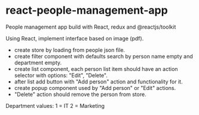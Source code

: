 # react-people-management-app
People management app build with React, redux and @reactjs/toolkit

Using React, implement interface based on image (pdf).

- create store by loading from people json file.
- create filter component with defaults search by person name empty and department empty.
- create list component, each person list item should have an action selector with options: "Edit", "Delete".
- after list add button with "Add person" action and functionality for it.
- create popup component used by "Add person" or "Edit" actions.
- "Delete" action should remove the person from store.

Department values:
1 = IT
2 = Marketing

